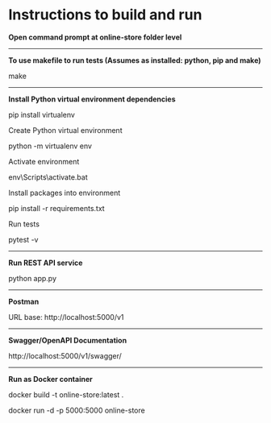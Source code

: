 # Instructions to build and run

**Open command prompt at online-store folder level**

****************************************************************************

**To use makefile to run tests (Assumes as installed: python, pip and make)**

make

****************************************************************************

**Install Python virtual environment dependencies**

pip install virtualenv

Create Python virtual environment

python -m virtualenv env

Activate environment

env\Scripts\activate.bat

Install packages into environment

pip install -r requirements.txt

Run tests

pytest -v

****************************************************************************

**Run REST API service**

python app.py

****************************************************************************

**Postman**

URL base: http://localhost:5000/v1

****************************************************************************

**Swagger/OpenAPI Documentation**

http://localhost:5000/v1/swagger/

****************************************************************************

**Run as Docker container**

docker build -t online-store:latest .

docker run -d -p 5000:5000 online-store
